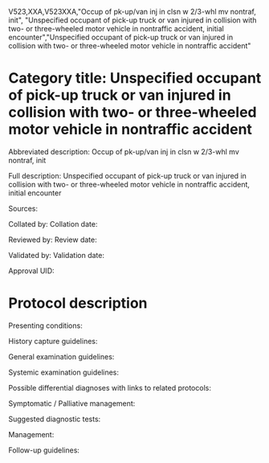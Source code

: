V523,XXA,V523XXA,"Occup of pk-up/van inj in clsn w 2/3-whl mv nontraf, init", "Unspecified occupant of pick-up truck or van injured in collision with two- or three-wheeled motor vehicle in nontraffic accident, initial encounter","Unspecified occupant of pick-up truck or van injured in collision with two- or three-wheeled motor vehicle in nontraffic accident"
# Category title: Unspecified occupant of pick-up truck or van injured in collision with two- or three-wheeled motor vehicle in nontraffic accident

Abbreviated description: Occup of pk-up/van inj in clsn w 2/3-whl mv nontraf, init

Full description: Unspecified occupant of pick-up truck or van injured in collision with two- or three-wheeled motor vehicle in nontraffic accident, initial encounter

Sources:

Collated by:
Collation date:

Reviewed by:
Review date:

Validated by:
Validation date:

Approval UID:

# Protocol description

Presenting conditions:

History capture guidelines:

General examination guidelines:

Systemic examination guidelines:

Possible differential diagnoses with links to related protocols:

Symptomatic / Palliative management:

Suggested diagnostic tests:

Management:

Follow-up guidelines:
